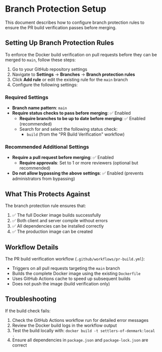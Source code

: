 # Branch Protection Setup

This document describes how to configure branch protection rules to ensure the PR build verification passes before merging.

## Setting Up Branch Protection Rules

To enforce the Docker build verification on pull requests before they can be merged to `main`, follow these steps:

1. Go to your GitHub repository settings
2. Navigate to **Settings** → **Branches** → **Branch protection rules**
3. Click **Add rule** or edit the existing rule for the `main` branch
4. Configure the following settings:

### Required Settings

- **Branch name pattern**: `main`
- **Require status checks to pass before merging**: ✅ Enabled
  - **Require branches to be up to date before merging**: ✅ Enabled (recommended)
  - Search for and select the following status check:
    - `build` (from the "PR Build Verification" workflow)

### Recommended Additional Settings

- **Require a pull request before merging**: ✅ Enabled
  - **Require approvals**: Set to 1 or more reviewers (optional but recommended)
- **Do not allow bypassing the above settings**: ✅ Enabled (prevents administrators from bypassing)

## What This Protects Against

The branch protection rule ensures that:

1. ✅ The full Docker image builds successfully
2. ✅ Both client and server compile without errors
3. ✅ All dependencies can be installed correctly
4. ✅ The production image can be created

## Workflow Details

The PR build verification workflow (`.github/workflows/pr-build.yml`):
- Triggers on all pull requests targeting the `main` branch
- Builds the complete Docker image using the existing `Dockerfile`
- Uses GitHub Actions cache to speed up subsequent builds
- Does not push the image (build verification only)

## Troubleshooting

If the build check fails:
1. Check the GitHub Actions workflow run for detailed error messages
2. Review the Docker build logs in the workflow output
3. Test the build locally with: `docker build -t settlers-of-denmark:local .`
4. Ensure all dependencies in `package.json` and `package-lock.json` are correct
